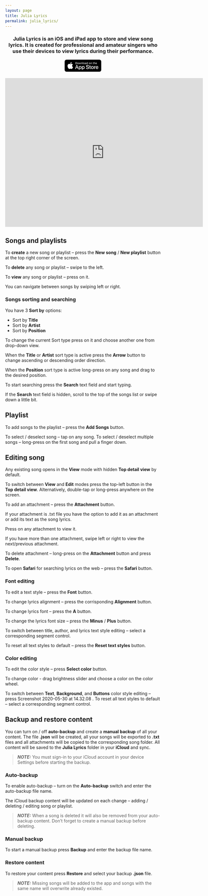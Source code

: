 ```yaml
---
layout: page
title: Julia Lyrics
permalink: julia_lyrics/
---
```


### <center>Julia Lyrics is an iOS and iPad app to store and view song lyrics. It is created for professional and amateur singers who use their devices to view lyrics during their performance.</center>
<center>
    <a href="https://apps.apple.com/us/app/julia-lyrics/id1502909892?ls=1" rel="Julia Lyrics AppStore" target="_blank">
    <img src="/assets/appstore_ios.png" alt="Julia Lyrics AppStore">
    </a>
</center>

<br />

<center>
<iframe
    width="640"
    height="480"
    src="https://www.youtube.com/embed/bl4yZiCC0hs?autoplay=1&loop=1&mute=1&modestbranding=1&playsinline=1&playlist=bl4yZiCC0hs"
    frameborder="0"
    allow="autoplay; encrypted-media"
    allowfullscreen
>
</iframe>
</center>

## Songs and playlists

To **create** a new song or playlist – press the **New song** / **New playlist** button at the top right corner of the screen.

To **delete** any song or playlist – swipe to the left.

To **view** any song or playlist – press on it.

You can navigate between songs by swiping left or right.

### Songs sorting and searching

You have 3 **Sort by** options:
- Sort by **Title**
- Sort by **Artist**
- Sort by **Position**

To change the current Sort type press on it and choose another one from drop-down view.

When the **Title** or **Artist** sort type is active press the **Arrow** button to change ascending or descending order direction.

When the **Position** sort type is active long-press on any song and drag to the desired position.

To start searching press the **Search** text field and start typing.

If the **Search** text field is hidden, scroll to the top of the songs list or swipe down a little bit.

## Playlist

To add songs to the playlist – press the **Add Songs** button.

To select / deselect song – tap on any song.
To select / deselect multiple songs – long-press on the first song and pull a finger down.

## Editing song
Any existing song opens in the **View** mode with hidden **Top detail view** by default.

To switch between **View** and **Edit** modes press the top-left button in the **Top detail view**. Alternatively, double-tap or long-press anywhere on the screen.

To add an attachment – press the **Attachment** button.

If your attachment is .txt file you have the option to add it as an attachment or add its text as the song lyrics.

Press on any attachment to view it.

If you have more than one attachment, swipe left or right to view the next/previous attachment.

To delete attachment – long-press on the **Attachment** button and press **Delete**.

To open **Safari** for searching lyrics on the web – press the **Safari** button.

### Font editing
To edit a text style – press the **Font** button.

To change lyrics alignment – press the corrisponding **Alignment** button.

To change lyrics font – press the **A** button.

To change the lyrics font size – press the **Minus** / **Plus** button.

To switch between title, author, and lyrics text style editing – select a corresponding segment control.

To reset all text styles to default – press the **Reset text styles** button.

### Color editing
To edit the color style – press **Select color** button.

To change color - drag brightness slider and choose a color on the color wheel.

To switch between **Text**, **Background**, and **Buttons** color style editing – press Screenshot 2020-05-30 at 14.32.08 .
To reset all text styles to default – select a corresponding segment control.

## Backup and restore content

You can turn on / off **auto-backup** and create a **manual backup** of all your content. The file **.json** will be created, all your songs will be exported to **.txt** files and all attachments will be copied to the corresponding song folder. All content will be saved to the **Julia Lyrics** folder in your **iCloud** and sync.

> **_NOTE:_** You must sign-in to your iCloud account in your device Settings before starting the backup.

### Auto-backup

To enable auto-backup – turn on the **Auto-backup** switch and enter the auto-backup file name.

The iCloud backup content will be updated on each change – adding / deleting / editing song or playlist.

> **_NOTE:_** When a song is deleted it will also be removed from your auto-backup content. Don’t forget to create a manual backup before deleting.

### Manual backup

To start a manual backup press **Backup** and enter the backup file name.

### Restore content
To restore your content press **Restore** and select your backup **.json** file. 

> **_NOTE:_** Missing songs will be added to the app and songs with the same name will overwrite already existed.